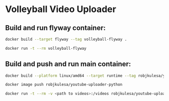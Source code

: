 # Volleyball Video Uploader

## Build and run flyway container:

```sh
docker build --target flyway --tag volleyball-flyway .
```

```sh
docker run -t --rm volleyball-flyway
```

## Build and push and run main container:

```sh
docker build --platform linux/amd64 --target runtime --tag robjkulesa/youtube-uploader-python .
```

```sh
docker image push robjkulesa/youtube-uploader-python
```

```sh
docker run -t --rm -v <path to videos>:/videos robjkulesa/youtube-uploader-python
```
